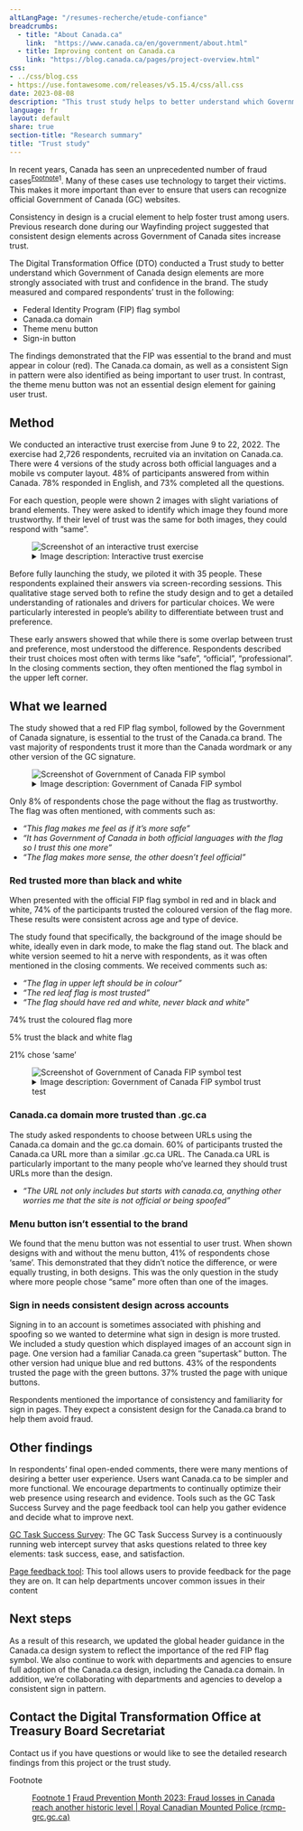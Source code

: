 ```yaml
---
altLangPage: "/resumes-recherche/etude-confiance"
breadcrumbs:
  - title: "About Canada.ca"
    link:  "https://www.canada.ca/en/government/about.html"
  - title: Improving content on Canada.ca
    link: "https://blog.canada.ca/pages/project-overview.html"
css:
- ../css/blog.css
- https://use.fontawesome.com/releases/v5.15.4/css/all.css
date: 2023-08-08
description: "This trust study helps to better understand which Government of Canada design elements are more strongly associated with trust and confidence in the brand"
language: fr
layout: default
share: true
section-title: "Research summary"
title: "Trust study"
---
```


In recent years, Canada has seen an unprecedented number of fraud cases<sup id="fn1-rf"><a class="fn-lnk" href="#fn1-rf"><span class="wb-inv">Footnote</span></a>1</sup>. Many of these cases use technology to target their victims. This makes it more important than ever to ensure that users can recognize official Government of Canada (GC) websites. 

Consistency in design is a crucial element to help foster trust among users. Previous research done during our Wayfinding project suggested that consistent design elements across Government of Canada sites increase trust. 

The Digital Transformation Office (DTO) conducted a Trust study to better understand which Government of Canada design elements are more strongly associated with trust and confidence in the brand. The study measured and compared respondents’ trust in the following:

-  Federal Identity Program (FIP) flag symbol
-  Canada.ca domain
-  Theme menu button 
-  Sign-in button  

The findings demonstrated that the FIP was essential to the brand and must appear in colour (red). The Canada.ca domain, as well as a consistent Sign in pattern were also identified as being important to user trust.  In contrast, the theme menu button was not an essential design element for gaining user trust.

## Method
We conducted an interactive trust exercise from June 9 to 22, 2022. The exercise had 2,726 respondents, recruited via an invitation on Canada.ca. There were 4 versions of the study across both official languages and a mobile vs computer layout. 48% of participants answered from within Canada. 78% responded in English, and 73% completed all the questions.

For each question, people were shown 2 images with slight variations of brand elements. They were asked to identify which image they found more trustworthy. If their level of trust was the same for both images, they could respond with “same”.

<div class="row">
<div class="mrgn-tp-lg mrgn-bttm-md col-md-8">
    <figure class="gc-complex-img" role="group"> <img alt="Screenshot of an interactive trust exercise" src="https://test.canada.ca/experimental/chelsey/research/images/trust-en.png" class="img-responsive">
      <figcaption>
        <details close="">
          <summary>Image description: Interactive trust exercise</summary>
          <p class="mrgn-tp-lg">A sample of the survey experience for respondents using a desktop computer. Two similar Canada.ca webpages are displayed side-by-side. The survey tells the user to click the image that they trust the most as the official Government of Canada website. If they trust them equally, the user is instructed to click ‘same’.</p>
        </details>
      </figcaption>
    </figure>
  </div>
</div>

Before fully launching the study, we piloted it with 35 people. These respondents explained their answers via screen-recording sessions. This qualitative stage served both to refine the study design and to get a detailed understanding of rationales and drivers for particular choices. We were particularly interested in people’s ability to differentiate between trust and preference.

These early answers showed that while there is some overlap between trust and preference, most understood the difference. Respondents described their trust choices most often with terms like “safe”, “official”, “professional”. In the closing comments section, they often mentioned the flag symbol in the upper left corner.

## What we learned
The study showed that a red FIP flag symbol, followed by the Government of Canada signature, is essential to the trust of the Canada.ca brand. The vast majority of respondents trust it more than the Canada wordmark or any other version of the GC signature. 

<div class="row">
<div class="mrgn-tp-lg mrgn-bttm-md col-md-8">
    <figure class="gc-complex-img" role="group"> <img alt="Screenshot of Government of Canada FIP symbol" src="https://test.canada.ca/experimental/chelsey/research/images/fip-en.png" class="img-responsive">
      <figcaption>
        <details close="">
          <summary>Image description: Government of Canada FIP symbol</summary>
          <p class="mrgn-tp-lg">The study found that the version of the FIP that pairs the red flag with black text was the most trusted element.</p>
        </details>
      </figcaption>
    </figure>
  </div>
</div>

Only 8% of respondents chose the page without the flag as trustworthy. The flag was often mentioned, with comments such as: 

-  _“This flag makes me feel as if it’s more safe”_
-  _“It has Government of Canada in both official languages with the flag so I trust this one more”_
-  _“The flag makes more sense, the other doesn’t feel official”_

### Red trusted more than black and white
When presented with the official FIP flag symbol in red and in black and white, 74% of the participants trusted the coloured version of the flag more. These results were consistent across age and type of device.

The study found that specifically, the background of the image should be white, ideally even in dark mode, to make the flag stand out. The black and white version seemed to hit a nerve with respondents, as it was often mentioned in the closing comments. We received comments such as:

-  _“The flag in upper left should be in colour”_
-  _“The red leaf flag is most trusted”_
-  _“The flag should have red and white, never black and white”_

74% trust the coloured flag more

5% trust the black and white flag

21% chose ‘same’

<div class="row">
<div class="mrgn-tp-lg mrgn-bttm-md col-md-8">
    <figure class="gc-complex-img" role="group"> <img alt="Screenshot of Government of Canada FIP symbol test" src="https://test.canada.ca/experimental/chelsey/research/images/ydg-en.png" class="img-responsive">
      <figcaption>
        <details close="">
          <summary>Image description: Government of Canada FIP symbol trust test</summary>
          <p class="mrgn-tp-lg">On the left, a page related to jobs for youth displays the colour version of the FIP flag symbol. On the right, the same page displays the symbol in black and white.</p>
        </details>
      </figcaption>
    </figure>
  </div>
</div>

### Canada.ca domain more trusted than .gc.ca
The study asked respondents to choose between URLs using the Canada.ca domain and the gc.ca domain. 60% of participants trusted the Canada.ca URL more than a similar .gc.ca URL. The Canada.ca URL is particularly important to the many people who’ve learned they should trust URLs more than the design.

-  _“The URL not only includes but starts with canada.ca, anything other worries me that the site is not official or being spoofed”_

### Menu button isn’t essential to the brand
We found that the menu button was not essential to user trust. When shown designs with and without the menu button, 41% of respondents chose ‘same’. This demonstrated that they didn’t notice the difference, or were equally trusting, in both designs. This was the only question in the study where more people chose “same” more often than one of the images.

### Sign in needs consistent design across accounts
Signing in to an account is sometimes associated with phishing and spoofing so we wanted to determine what sign in design is more trusted. We included a study question which displayed images of an account sign in page. One version had a familiar Canada.ca green “supertask” button. The other version had unique blue and red buttons. 43% of the respondents trusted the page with the green buttons. 37% trusted the page with unique buttons. 

Respondents mentioned the importance of consistency and familiarity for sign in pages. They expect a consistent design for the Canada.ca brand to help them avoid fraud. 

## Other findings
In respondents’ final open-ended comments, there were many mentions of desiring a better user experience. Users want Canada.ca to be simpler and more functional. We encourage departments to continually optimize their web presence using research and evidence. Tools such as the GC Task Success Survey and the page feedback tool can help you gather evidence and decide what to improve next.

[GC Task Success Survey](https://design.canada.ca/survey/index.html): The GC Task Success Survey is a continuously running web intercept survey that asks questions related to three key elements: task success, ease, and satisfaction.

[Page feedback tool](https://design.canada.ca/continuous-improvement/monitoring/feedback.html): This tool allows users to provide feedback for the page they are on. It can help departments uncover common issues in their content

## Next steps
As a result of this research, we updated the global header guidance in the Canada.ca design system to reflect the importance of the red FIP flag symbol. We also continue to work with departments and agencies to ensure full adoption of the Canada.ca design, including the Canada.ca domain. In addition, we’re collaborating with departments and agencies to develop a consistent sign in pattern.

## Contact the Digital Transformation Office at Treasury Board Secretariat
Contact us if you have questions or would like to see the detailed research findings from this project or the trust study.

<p></p>
<p></p>
<dl>
<dt id="fn1-dt">Footnote</dt>
<dd id="fn1-rf" tabindex="-1" aria-labelledby="fn1-dt">
  <p><a class="fn-lnk" href="#fn1-rf"><span class="wb-inv">Footnote 1</span></a>
<a href="https://www.rcmp-grc.gc.ca/en/news/2023/fraud-prevention-month-2023-fraud-losses-canada-reach-historic-level">Fraud Prevention Month 2023: Fraud losses in Canada reach another historic level | Royal Canadian Mounted Police (rcmp-grc.gc.ca)</a></p>
</dl>


